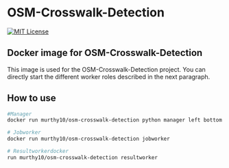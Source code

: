 # OSM-Crosswalk-Detection

[![MIT License](https://img.shields.io/badge/license-MIT-blue.svg)](LICENSE.md)

## Docker image for OSM-Crosswalk-Detection

This image is used for the OSM-Crosswalk-Detection project.
You can directly start the different worker roles described in the next paragraph.

## How to use

```bash
#Manager
docker run murthy10/osm-crosswalk-detection python manager left bottom right top

# Jobworker
docker run murthy10/osm-crosswalk-detection jobworker

# Resultworkerdocker
run murthy10/osm-crosswalk-detection resultworker
```
